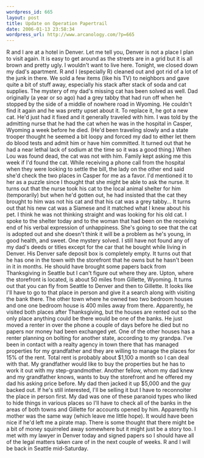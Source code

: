 ```yaml
--- 
wordpress_id: 665
layout: post
title: Update on Operation Papertrail
date: 2006-01-13 23:58:34
wordpress_url: http://www.arcanology.com/?p=665
---
```

R and I are at a hotel in Denver. Let me tell you, Denver is not a place I plan to visit again. It is easy to get around as the streets are in a grid but it is all brown and pretty ugly. I wouldn't want to live here. Tonight, we closed down my dad's apartment. R and I (especially R) cleaned out and got rid of a lot of the junk in there. We sold a few items (like his TV) to neighbors and gave quite a bit of stuff away, especially his stack after stack of soda and cat supplies. The mystery of my dad's missing cat has been solved as well. Dad originally (a year or so ago) had a grey tabby that had run off when he stopped by the side of a middle of nowhere road in Wyoming. He couldn't find it again and he was pretty upset about it. To replace it, he got a new cat. He'd just had it fixed and it generally traveled with him. I was told by the admitting nurse that he had the cat when he was in the hospital in Casper, Wyoming a week before he died. (He'd been traveling slowly and a state trooper thought he seemed a bit loopy and forced my dad to either let them do blood tests and admit him or have him committed. It turned out that he had a near lethal lack of sodium at the time so it was a good thing.) When Lou was found dead, the cat was not with him. Family kept asking me this week if I'd found the cat. While receiving a phone call from the hospital when they were looking to settle the bill, the lady on the other end said she'd check the two places in Casper for me as a favor. I'd mentioned it to her as a puzzle since I thought that she might be able to ask the nurse. It turns out that the nurse took his cat to the local animal shelter for him (temporarily) but when he'd gotten out, he had insisted that the cat they brought to him was not his cat and that his cat was a grey tabby... It turns out that his new cat was a Siamese and it matched what I knew about his pet. I think he was not thinking straight and was looking for his old cat. I spoke to the shelter today and to the woman that had been on the receiving end of his verbal expression of unhappiness. She's going to see that the cat is adopted out and she doesn't think it will be a problem as he's young, in good health, and sweet. One mystery solved. I still have not found any of my dad's deeds or titles except for the car that he bought while living in Denver. His Denver safe deposit box is completely empty. It turns out that he has one in the town with the storefront that he owns but he hasn't been in it in months. He should have brought some papers back from Thanksgiving in Seattle but I can't figure out where they are. Upton, where the storefront is located, is about 50 miles from Gillette, Wyoming. It turns out that you can fly from Seattle to Denver and then to Gillette. It looks like I'll have to go to that place in person and give it a search along with visiting the bank there. The other town where he owned two two bedroom houses and one one bedroom house is 400 miles away from there. Apparently, he visited both places after Thanksgiving, but the houses are rented out so the only place anything could be there would be one of the banks. He just moved a renter in over the phone a couple of days before he died but no papers nor money had been exchanged yet. One of the other houses has a renter planning on bolting for another state, according to my grandpa. I've been in contact with a realty agency in town there that has managed properties for my grandfather and they are willing to manage the places for 15% of the rent. Total rent is probably about $1,100 a month so I can deal with that. My grandfather would like to buy the properties but he has to work it out with my step-grandmother. Another fellow, whom my dad knew and my grandfather knows, wants to buy the storefront and he offered my dad his asking price before. My dad then jacked it up $5,000 and the guy backed out. If he's still interested, I'll be selling it but I have to reconnoiter the place in person first. My dad was one of these paranoid types who liked to hide things in various places so I'll have to check all of the banks in the areas of both towns and Gillette for accounts opened by him. Apparently his mother was the same way (which leave me little hope). It would have been nice if he'd left me a pirate map. There is some thought that there might be a bit of money squirreled away somewhere but it might just be a story too. I met with my lawyer in Denver today and signed papers so I should have all of the legal matters taken care of in the next couple of weeks. R and I will be back in Seattle mid-Saturday.